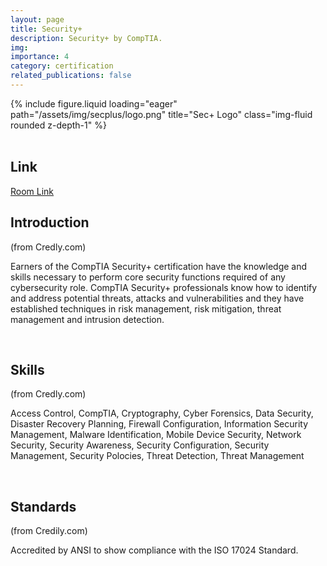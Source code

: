 ```yaml
---
layout: page
title: Security+
description: Security+ by CompTIA.
img: 
importance: 4
category: certification
related_publications: false
---
```


<div class="row justify-content-sm-center">
    <div class="col-sm-4 mt-3 mt-md-0">
        {% include figure.liquid loading="eager" path="/assets/img/secplus/logo.png" title="Sec+ Logo" class="img-fluid rounded z-depth-1" %}
    </div>
</div>

<br />
<h2>Link</h2>
<a href="https://www.comptia.org/certifications/security">Room Link</a>

<br />
<h2>Introduction</h2>
(from Credly.com)
<p>Earners of the CompTIA Security+ certification have the knowledge and skills necessary to perform core security functions required of any cybersecurity role. CompTIA Security+ professionals know how to identify and address potential threats, attacks and vulnerabilities and they have established techniques in risk management, risk mitigation, threat management and intrusion detection.</p>

<br />
<h2>Skills</h2>
(from Credly.com)
<p>Access Control, CompTIA, Cryptography, Cyber Forensics, Data Security, Disaster Recovery Planning, Firewall Configuration, Information Security Management, Malware Identification, Mobile Device Security, Network Security, Security Awareness, Security Configuration, Security Management, Security Polocies, Threat Detection, Threat Management</p>


<br />
<h2>Standards</h2>
(from Credily.com)
<p>Accredited by ANSI to show compliance with the ISO 17024 Standard.</p>